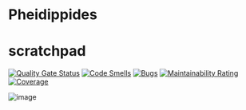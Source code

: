 # Pheidippides

# scratchpad

[![Quality Gate Status](https://sonarcloud.io/api/project_badges/measure?project=nblotti_Pheidippides&metric=alert_status)](https://sonarcloud.io/dashboard?id=nblotti_Pheidippides)
[![Code Smells](https://sonarcloud.io/api/project_badges/measure?project=nblotti_Pheidippides&metric=code_smells)](https://sonarcloud.io/dashboard?id=nblotti_Pheidippides)
[![Bugs](https://sonarcloud.io/api/project_badges/measure?project=nblotti_Pheidippides&metric=bugs)](https://sonarcloud.io/dashboard?id=nblotti_Pheidippides)
[![Maintainability Rating](https://sonarcloud.io/api/project_badges/measure?project=nblotti_Pheidippides&metric=sqale_rating)](https://sonarcloud.io/dashboard?id=nblotti_Pheidippides)
[![Coverage](https://sonarcloud.io/api/project_badges/measure?project=nblotti_Pheidippides&metric=coverage)](https://sonarcloud.io/dashboard?id=nblotti_Pheidippides)

![image](https://user-images.githubusercontent.com/904714/118513012-940c9600-b733-11eb-9828-252def777ad6.png)
